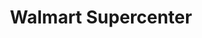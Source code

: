 ---
title: "Walmart Supercenter"
url: /wichita/walmart-supercenter-east-pawnee-street/
shop: supermarket
---